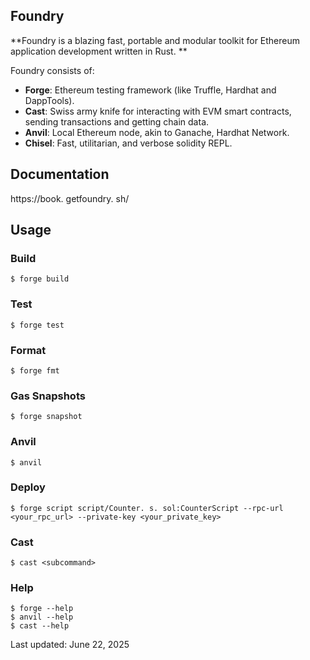 ## Foundry

**Foundry is a blazing fast, portable and modular toolkit for Ethereum application development written in Rust. **

Foundry consists of:

- **Forge**: Ethereum testing framework (like Truffle, Hardhat and DappTools). 
- **Cast**: Swiss army knife for interacting with EVM smart contracts, sending transactions and getting chain data. 
- **Anvil**: Local Ethereum node, akin to Ganache, Hardhat Network. 
- **Chisel**: Fast, utilitarian, and verbose solidity REPL. 

## Documentation

https://book. getfoundry. sh/

## Usage

### Build

```shell
$ forge build
```

### Test

```shell
$ forge test
```

### Format

```shell
$ forge fmt
```

### Gas Snapshots

```shell
$ forge snapshot
```

### Anvil

```shell
$ anvil
```

### Deploy

```shell
$ forge script script/Counter. s. sol:CounterScript --rpc-url <your_rpc_url> --private-key <your_private_key>
```

### Cast

```shell
$ cast <subcommand>
```

### Help

```shell
$ forge --help
$ anvil --help
$ cast --help
```

Last updated: June 22, 2025
